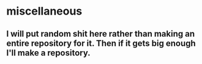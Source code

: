# miscellaneous
## I will put random shit here rather than making an entire repository for it.  Then if it gets big enough I'll make a repository.
